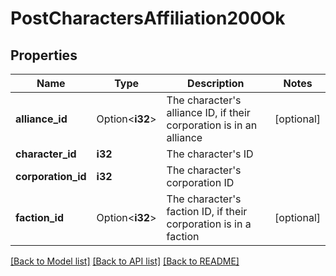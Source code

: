 # PostCharactersAffiliation200Ok

## Properties

Name | Type | Description | Notes
------------ | ------------- | ------------- | -------------
**alliance_id** | Option<**i32**> | The character's alliance ID, if their corporation is in an alliance | [optional]
**character_id** | **i32** | The character's ID | 
**corporation_id** | **i32** | The character's corporation ID | 
**faction_id** | Option<**i32**> | The character's faction ID, if their corporation is in a faction | [optional]

[[Back to Model list]](../README.md#documentation-for-models) [[Back to API list]](../README.md#documentation-for-api-endpoints) [[Back to README]](../README.md)


